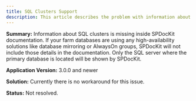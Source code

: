 ```yaml
---
title: SQL Clusters Support
description: This article describes the problem with information about SQL clusters missing inside SPDocKit documentation.
---
```


__Summary:__ Information about SQL clusters is missing inside SPDocKit documentation. If your farm databases are using any high-availability solutions like database mirroring or AlwaysOn groups, SPDocKit will not include those details in the documentation. Only the SQL server where the primary database is located will be shown by SPDocKit.

__Application Version:__ 3.0.0 and newer

__Solution:__ Currently there is no workaround for this issue.

__Status:__ Not resolved.
